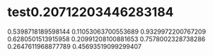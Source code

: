 # test0.20712203446283184
0.5398718189598144
0.11053063700553689
0.9329972200767209
0.6280501513915958
0.20991208100881653
0.7578002328738286
0.2647611968877789
0.45693519099299407
